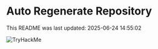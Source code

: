 # Auto Regenerate Repository

This README was last updated: 2025-06-24 14:55:02

 ![TryHackMe](https://tryhackme.com/badge/533634)